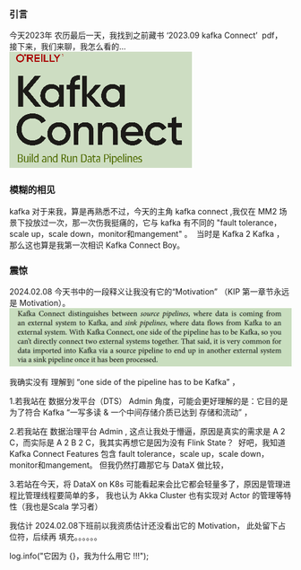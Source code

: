 ### 引言

今天2023年 农历最后一天，我找到之前藏书 ‘2023.09 kafka Connect’  pdf， 接下来，我们来聊，我怎么看的...
![whyuse01](images/whyuse01.png)

### 模糊的相见

kafka 对于来我，算是再熟悉不过，今天的主角 kafka connect ,我仅在 MM2 场景下投放过一次，那一次伤我挺痛的，它与 kafka 有不同的 "fault tolerance，scale up，scale down，monitor和mangement" 。  当时是 Kafka 2 Kafka ，那么这也算是我第一次相识 Kafka Connect Boy。

### 震惊

2024.02.08 今天书中的一段释义让我没有它的“Motivation” （KIP 第一章节永远是 Motivation）。 
![whyuse02](images/whyuse02.png)

我确实没有 理解到 “one side of the pipeline has to be Kafka” ，

1.若我站在 数据分发平台（DTS） Admin 角度，可能会更好理解的是：它目的是为了符合 Kafka “一写多读 & 一个中间存储介质已达到 存储和流动” ，

2.若我站在 数据治理平台 Admin , 这点让我处于懵逼，原因是真实的需求是 A 2 C，而实际是 A 2 B 2 C，我其实再想它是因为没有 Flink State？  好吧，我知道 Kafka Connect Features 包含 fault tolerance，scale up，scale down，monitor和mangement。 但我仍然打趣那它与 DataX 做比较，

3.若站在今天，将 DataX on K8s 可能看起来会比它都会轻量多了，原因是管理进程比管理线程要简单的多， 我也认为 Akka Cluster 也有实现对 Actor 的管理等特性（我也是Scala 学习者）

我估计 2024.02.08下班前以我资质估计还没看出它的 Motivation， 此处留下占位符，后续再 填充。。。。。。 

log.info("它因为 {}，我为什么用它 !!!");  





